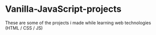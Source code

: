 # Vanilla-JavaScript-projects
These are some of the projects i made while learning web technologies (HTML / CSS / JS)
